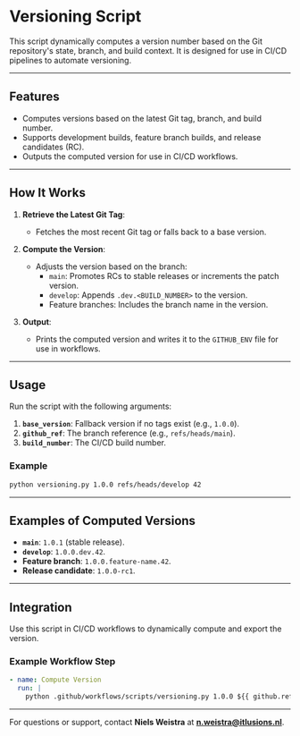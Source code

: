 # Versioning Script

This script dynamically computes a version number based on the Git repository's state, branch, and build context. It is designed for use in CI/CD pipelines to automate versioning.

---

## **Features**

- Computes versions based on the latest Git tag, branch, and build number.
- Supports development builds, feature branch builds, and release candidates (RC).
- Outputs the computed version for use in CI/CD workflows.

---

## **How It Works**

1. **Retrieve the Latest Git Tag**:
   - Fetches the most recent Git tag or falls back to a base version.

2. **Compute the Version**:
   - Adjusts the version based on the branch:
     - `main`: Promotes RCs to stable releases or increments the patch version.
     - `develop`: Appends `.dev.<BUILD_NUMBER>` to the version.
     - Feature branches: Includes the branch name in the version.

3. **Output**:
   - Prints the computed version and writes it to the `GITHUB_ENV` file for use in workflows.

---

## **Usage**

Run the script with the following arguments:
1. **`base_version`**: Fallback version if no tags exist (e.g., `1.0.0`).
2. **`github_ref`**: The branch reference (e.g., `refs/heads/main`).
3. **`build_number`**: The CI/CD build number.

### **Example**
```bash
python versioning.py 1.0.0 refs/heads/develop 42
```

---

## **Examples of Computed Versions**

- **`main`**: `1.0.1` (stable release).
- **`develop`**: `1.0.0.dev.42`.
- **Feature branch**: `1.0.0.feature-name.42`.
- **Release candidate**: `1.0.0-rc1`.

---

## **Integration**

Use this script in CI/CD workflows to dynamically compute and export the version.

### **Example Workflow Step**
```yaml
- name: Compute Version
  run: |
    python .github/workflows/scripts/versioning.py 1.0.0 ${{ github.ref }} ${{ github.run_number }}
```

---

For questions or support, contact **Niels Weistra** at **n.weistra@itlusions.nl**.